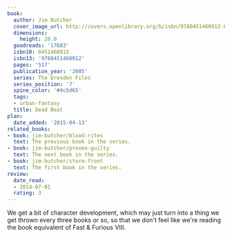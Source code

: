```yaml
---
book:
  author: Jim Butcher
  cover_image_url: http://covers.openlibrary.org/b/isbn/9780451460912-L.jpg
  dimensions:
    height: 20.0
  goodreads: '17683'
  isbn10: 045146091X
  isbn13: '9780451460912'
  pages: '517'
  publication_year: '2005'
  series: The Dresden Files
  series_position: '7'
  spine_color: '#4c5d65'
  tags:
  - urban-fantasy
  title: Dead Beat
plan:
  date_added: '2015-04-13'
related_books:
- book: jim-butcher/blood-rites
  text: The previous book in the series.
- book: jim-butcher/proven-guilty
  text: The next book in the series.
- book: jim-butcher/storm-front
  text: The first book in the series.
review:
  date_read:
  - 2014-07-01
  rating: 3
---
```


We get a bit of character development, which may just turn into a thing we get thrown every three books or so, so that
we don't feel like we're reading the book equivalent of Fast & Furious VIII.
